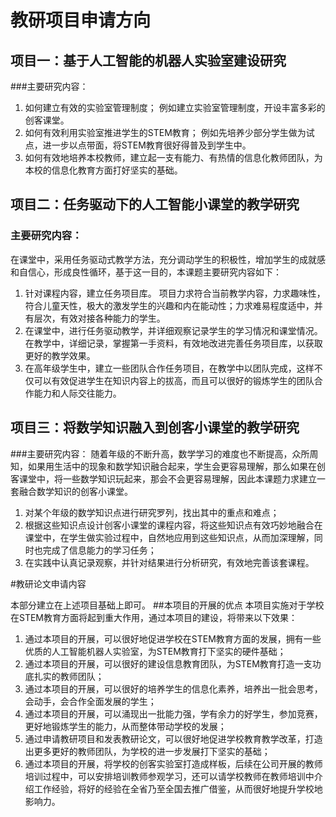 # 教研项目申请方向

## 项目一：基于人工智能的机器人实验室建设研究

###主要研究内容：
  1.  如何建立有效的实验室管理制度；
例如建立实验室管理制度，开设丰富多彩的创客课堂。
  2. 如何有效利用实验室推进学生的STEM教育；
   例如先培养少部分学生做为试点，进一步以点带面，将STEM教育很好得普及到学生中。
  3. 如何有效地培养本校教师，建立起一支有能力、有热情的信息化教师团队，为本校的信息化教育方面打好坚实的基础。

## 项目二：任务驱动下的人工智能小课堂的教学研究

### 主要研究内容：
 在课堂中，采用任务驱动式教学方法，充分调动学生的积极性，增加学生的成就感和自信心，形成良性循环，基于这一目的，本课题主要研究内容如下：
  1. 针对课程内容，建立任务项目库。
项目力求符合当前教学内容，力求趣味性，符合儿童天性，极大的激发学生的兴趣和内在能动性；力求难易程度适中，并有层次，有效对接各种能力的学生。
  2. 在课堂中，进行任务驱动教学，并详细观察记录学生的学习情况和课堂情况。
    在教学中，详细记录，掌握第一手资料，有效地改进完善任务项目库，以获取更好的教学效果。
  3. 在高年级学生中，建立一些团队合作任务项目，在教学中以团队完成，这样不仅可以有效促进学生在知识内容上的拔高，而且可以很好的锻炼学生的团队合作能力和人际交往能力。

## 项目三：将数学知识融入到创客小课堂的教学研究

###主要研究内容：
随着年级的不断升高，数学学习的难度也不断提高，众所周知，如果用生活中的现象和数学知识融合起来，学生会更容易理解，那么如果在创客课堂中，将一些数学知识玩起来，那会不会更容易理解，因此本课题力求建立一套融合数学知识的创客小课堂。
  1. 对某个年级的数学知识点进行研究罗列，找出其中的重点和难点；
  2. 根据这些知识点设计创客小课堂的课程内容，将这些知识点有效巧妙地融合在课堂中，在学生做实验过程中，自然地应用到这些知识点，从而加深理解，同时也完成了信息能力的学习任务；
  3. 在实践中认真记录观察，并针对结果进行分析研究，有效地完善该套课程。

#教研论文申请内容

本部分建立在上述项目基础上即可。
##本项目的开展的优点
本项目实施对于学校在STEM教育方面将起到重大作用，通过本项目的建设，将带来以下效果：
  1. 通过本项目的开展，可以很好地促进学校在STEM教育方面的发展，拥有一些优质的人工智能机器人实验室，为STEM教育打下坚实的硬件基础；
  2. 通过本项目的开展，可以很好的建设信息教育团队，为STEM教育打造一支功底扎实的教师团队；
  3. 通过本项目的开展，可以很好的培养学生的信息化素养，培养出一批会思考，会动手，会合作全面发展的学生；
  4. 通过本项目的开展，可以涌现出一批能力强，学有余力的好学生，参加竞赛，更好地锻炼学生的能力，从而整体带动学校的发展；
  5. 通过申请教研项目和发表教研论文，可以很好地促进学校教育教学改革，打造出更多更好的教师团队，为学校的进一步发展打下坚实的基础；
  6. 通过本项目的开展，将学校的创客实验室打造成样板，后续在公司开展的教师培训过程中，可以安排培训教师参观学习，还可以请学校教师在教师培训中介绍工作经验，将好的经验在全省乃至全国去推广借鉴，从而很好地提升学校地影响力。
